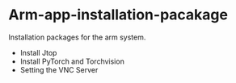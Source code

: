 Arm-app-installation-pacakage
===

Installation packages for the arm system.

* Install Jtop
* Install PyTorch and Torchvision
* Setting the VNC Server
